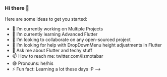 ### Hi there 👋



Here are some ideas to get you started:

- 🔭 I’m currently working on Multiple Projects
- 🌱 I’m currently learning Advanced Flutter
- 👯 I’m looking to collaborate on any open-sourced project
- 🤔 I’m looking for help with DropDownMenu height adjustments in Flutter
- 💬 Ask me about Flutter and techy stuff
- 📫 How to reach me: twitter.com/iizmotabar 
- 😄 Pronouns: he/his
- ⚡ Fun fact: Learning a lot these days :P
-->
